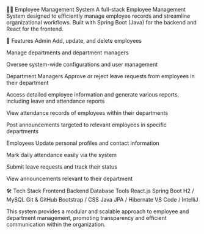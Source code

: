 🧑‍💼 Employee Management System
A full-stack Employee Management System designed to efficiently manage employee records and streamline organizational workflows. Built with Spring Boot (Java) for the backend and React for the frontend.

🚀 Features
Admin
Add, update, and delete employees

Manage departments and department managers

Oversee system-wide configurations and user management

Department Managers
Approve or reject leave requests from employees in their department

Access detailed employee information and generate various reports, including leave and attendance reports

View attendance records of employees within their departments

Post announcements targeted to relevant employees in specific departments

Employees
Update personal profiles and contact information

Mark daily attendance easily via the system

Submit leave requests and track their status

View announcements relevant to their department

🛠️ Tech Stack
Frontend	Backend	Database	Tools
React.js	Spring Boot	H2 / MySQL	Git & GitHub
Bootstrap / CSS	Java	JPA / Hibernate	VS Code / IntelliJ

This system provides a modular and scalable approach to employee and department management, promoting transparency and efficient communication within the organization.
